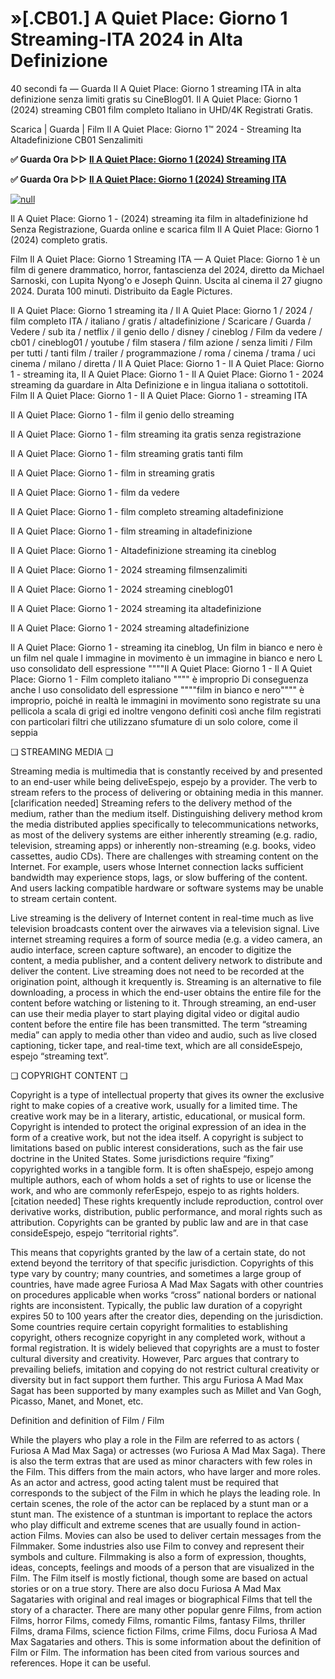 # »[.CB01.] A Quiet Place: Giorno 1 Streaming-ITA 2024 in Alta Definizione

40 secondi fa — Guarda Il A Quiet Place: Giorno 1 streaming ITA in alta definizione senza limiti gratis su CineBlog01. Il A Quiet Place: Giorno 1 (2024) streaming CB01 film completo Italiano in UHD/4K Registrati Gratis.

Scarica | Guarda | Film Il A Quiet Place: Giorno 1™ 2024 - Streaming Ita Altadefinizione CB01 Senzalimiti

**✅ Guarda Ora ▷▷ [Il A Quiet Place: Giorno 1 (2024) Streaming ITA](https://t.co/IdxBsTxRNa)**

**✅ Guarda Ora ▷▷ [Il A Quiet Place: Giorno 1 (2024) Streaming ITA](https://t.co/IdxBsTxRNa)**

[![null](https://static.wixstatic.com/media/855a25_043b5abeb4ae4d35ac003198e7fe56ed~mv2.gif)](https://t.co/IdxBsTxRNa)

Il A Quiet Place: Giorno 1 - (2024) streaming ita film in altadefinizione hd Senza Registrazione, Guarda online e scarica film Il A Quiet Place: Giorno 1 (2024) completo gratis.

Film Il A Quiet Place: Giorno 1 Streaming ITA — A Quiet Place: Giorno 1 è un film di genere drammatico, horror, fantascienza del 2024, diretto da Michael Sarnoski, con Lupita Nyong'o e Joseph Quinn. Uscita al cinema il 27 giugno 2024. Durata 100 minuti. Distribuito da Eagle Pictures.

Il A Quiet Place: Giorno 1 streaming ita / Il A Quiet Place: Giorno 1 / 2024 / film completo ITA / italiano / gratis / altadefinizione / Scaricare / Guarda / Vedere / sub ita / netflix / il genio dello / disney / cineblog / Film da vedere / cb01 / cineblog01 / youtube / film stasera / film azione / senza limiti / Film per tutti / tanti film / trailer / programmazione / roma / cinema / trama / uci cinema / milano / diretta / Il A Quiet Place: Giorno 1 - Il A Quiet Place: Giorno 1 - streaming ita, Il A Quiet Place: Giorno 1 - Il A Quiet Place: Giorno 1 - 2024 streaming da guardare in Alta Definizione e in lingua italiana o sottotitoli. Film Il A Quiet Place: Giorno 1 - Il A Quiet Place: Giorno 1 - streaming ITA

Il A Quiet Place: Giorno 1 - film il genio dello streaming

Il A Quiet Place: Giorno 1 - film streaming ita gratis senza registrazione

Il A Quiet Place: Giorno 1 - film streaming gratis tanti film

Il A Quiet Place: Giorno 1 - film in streaming gratis

Il A Quiet Place: Giorno 1 - film da vedere

Il A Quiet Place: Giorno 1 - film completo streaming altadefinizione

Il A Quiet Place: Giorno 1 - film streaming in altadefinizione

Il A Quiet Place: Giorno 1 - Altadefinizione streaming ita cineblog

Il A Quiet Place: Giorno 1 - 2024 streaming filmsenzalimiti

Il A Quiet Place: Giorno 1 - 2024 streaming cineblog01

Il A Quiet Place: Giorno 1 - 2024 streaming ita altadefinizione

Il A Quiet Place: Giorno 1 - 2024 streaming altadefinizione

Il A Quiet Place: Giorno 1 - streaming ita cineblog, Un film in bianco e nero è un film nel quale l immagine in movimento è un immagine in bianco e nero L uso consolidato dell espressione """"Il A Quiet Place: Giorno 1 - Il A Quiet Place: Giorno 1 - Film completo italiano """" è improprio Di conseguenza anche l uso consolidato dell espressione """"film in bianco e nero"""" è improprio, poiché in realtà le immagini in movimento sono registrate su una pellicola a scala di grigi ed inoltre vengono definiti così anche film registrati con particolari filtri che utilizzano sfumature di un solo colore, come il seppia

❏ STREAMING MEDIA ❏

Streaming media is multimedia that is constantly received by and presented to an end-user while being deliveEspejo, espejo by a provider. The verb to stream refers to the process of delivering or obtaining media in this manner.[clarification needed] Streaming refers to the delivery method of the medium, rather than the medium itself. Distinguishing delivery method krom the media distributed applies specifically to telecommunications networks, as most of the delivery systems are either inherently streaming (e.g. radio, television, streaming apps) or inherently non-streaming (e.g. books, video cassettes, audio CDs). There are challenges with streaming content on the Internet. For example, users whose Internet connection lacks sufficient bandwidth may experience stops, lags, or slow buffering of the content. And users lacking compatible hardware or software systems may be unable to stream certain content.

Live streaming is the delivery of Internet content in real-time much as live television broadcasts content over the airwaves via a television signal. Live internet streaming requires a form of source media (e.g. a video camera, an audio interface, screen capture software), an encoder to digitize the content, a media publisher, and a content delivery network to distribute and deliver the content. Live streaming does not need to be recorded at the origination point, although it krequently is. Streaming is an alternative to file downloading, a process in which the end-user obtains the entire file for the content before watching or listening to it. Through streaming, an end-user can use their media player to start playing digital video or digital audio content before the entire file has been transmitted. The term “streaming media” can apply to media other than video and audio, such as live closed captioning, ticker tape, and real-time text, which are all consideEspejo, espejo “streaming text”.

❏ COPYRIGHT CONTENT ❏

Copyright is a type of intellectual property that gives its owner the exclusive right to make copies of a creative work, usually for a limited time. The creative work may be in a literary, artistic, educational, or musical form. Copyright is intended to protect the original expression of an idea in the form of a creative work, but not the idea itself. A copyright is subject to limitations based on public interest considerations, such as the fair use doctrine in the United States. Some jurisdictions require “fixing” copyrighted works in a tangible form. It is often shaEspejo, espejo among multiple authors, each of whom holds a set of rights to use or license the work, and who are commonly referEspejo, espejo to as rights holders.[citation needed] These rights krequently include reproduction, control over derivative works, distribution, public performance, and moral rights such as attribution. Copyrights can be granted by public law and are in that case consideEspejo, espejo “territorial rights”.

This means that copyrights granted by the law of a certain state, do not extend beyond the territory of that specific jurisdiction. Copyrights of this type vary by country; many countries, and sometimes a large group of countries, have made agree Furiosa A Mad Max Sagats with other countries on procedures applicable when works “cross” national borders or national rights are inconsistent. Typically, the public law duration of a copyright expires 50 to 100 years after the creator dies, depending on the jurisdiction. Some countries require certain copyright formalities to establishing copyright, others recognize copyright in any completed work, without a formal registration. It is widely believed that copyrights are a must to foster cultural diversity and creativity. However, Parc argues that contrary to prevailing beliefs, imitation and copying do not restrict cultural creativity or diversity but in fact support them further. This argu Furiosa A Mad Max Sagat has been supported by many examples such as Millet and Van Gogh, Picasso, Manet, and Monet, etc.

Definition and definition of Film / Film

While the players who play a role in the Film are referred to as actors ( Furiosa A Mad Max Saga) or actresses (wo Furiosa A Mad Max Saga). There is also the term extras that are used as minor characters with few roles in the Film. This differs from the main actors, who have larger and more roles. As an actor and actress, good acting talent must be required that corresponds to the subject of the Film in which he plays the leading role. In certain scenes, the role of the actor can be replaced by a stunt man or a stunt man. The existence of a stuntman is important to replace the actors who play difficult and extreme scenes that are usually found in action-action Films. Movies can also be used to deliver certain messages from the Filmmaker. Some industries also use Film to convey and represent their symbols and culture. Filmmaking is also a form of expression, thoughts, ideas, concepts, feelings and moods of a person that are visualized in the Film. The Film itself is mostly fictional, though some are based on actual stories or on a true story. There are also docu Furiosa A Mad Max Sagataries with original and real images or biographical Films that tell the story of a character. There are many other popular genre Films, from action Films, horror Films, comedy Films, romantic Films, fantasy Films, thriller Films, drama Films, science fiction Films, crime Films, docu Furiosa A Mad Max Sagataries and others. This is some information about the definition of Film or Film. The information has been cited from various sources and references. Hope it can be useful.
